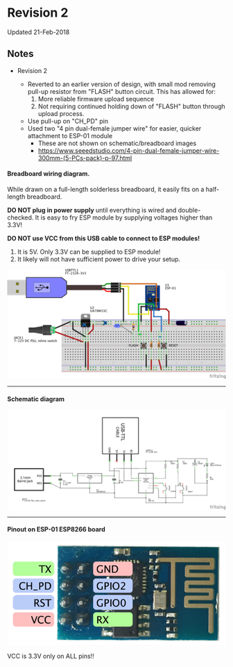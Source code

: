# Revision 2

Updated 21-Feb-2018


## Notes

  - Revision 2

    - Reverted to an earlier version of design, with small mod removing pull-up resistor from "FLASH" button circuit.
	  This has allowed for:
        1. More reliable firmware upload sequence
        2. Not requiring continued holding down of "FLASH" button through  upload process.
    - Use pull-up on "CH_PD" pin
    - Used two "4 pin dual-female jumper wire" for easier, quicker attachment to ESP-01 module
	  - These are not shown on schematic/breadboard images
	  - <https://www.seeedstudio.com/4-pin-dual-female-jumper-wire-300mm-(5-PCs-pack)-p-97.html>




#### Breadboard wiring diagram.

While drawn on a full-length solderless breadboard, it easily fits on a half-length breadboard.

**DO NOT plug in power supply** until everything is wired and double-checked. It is easy to fry ESP module by supplying voltages higher than 3.3V!

**DO NOT use VCC from this USB cable to connect to ESP modules!**
 1. It is 5V. Only 3.3V can be supplied to ESP module!
 2. It likely will not have sufficient power to drive your setup.

![Breadboard Diagram](Programming_ESP-01_rev2_bb.png)

---

#### Schematic diagram

![Breadboard Diagram](Programming_ESP-01_rev2_schem.png)

---

#### Pinout on ESP-01 ESP8266 board

![ESP-01 pins](esp-01-pins.jpg)

VCC is 3.3V only on ALL pins!!
